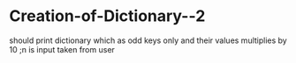 # Creation-of-Dictionary--2
should print dictionary which as odd keys only and their values multiplies by 10 ;n is input taken from user
